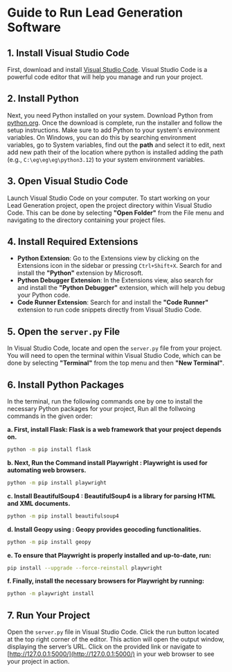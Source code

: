 # Guide to Run Lead Generation Software

## 1. Install Visual Studio Code
First, download and install [Visual Studio Code](https://code.visualstudio.com/). Visual Studio Code is a powerful code editor that will help you manage and run your project.

## 2. Install Python
Next, you need Python installed on your system. Download Python from [python.org](https://www.python.org/). Once the download is complete, run the installer and follow the setup instructions. Make sure to add Python to your system's environment variables. On Windows, you can do this by searching environment variables, go to System variables, find out the **path** and select it to edit, next add new path their of the location where python is installed adding the path (e.g., `C:\eg\eg\eg\python3.12`) to your system environment variables.

## 3. Open Visual Studio Code
Launch Visual Studio Code on your computer. To start working on your Lead Generation project, open the project directory within Visual Studio Code. This can be done by selecting **"Open Folder"** from the File menu and navigating to the directory containing your project files.

## 4. Install Required Extensions
- **Python Extension**: Go to the Extensions view by clicking on the Extensions icon in the sidebar or pressing `Ctrl+Shift+X`. Search for and install the **"Python"** extension by Microsoft.
- **Python Debugger Extension**: In the Extensions view, also search for and install the **"Python Debugger"** extension, which will help you debug your Python code.
- **Code Runner Extension**: Search for and install the **"Code Runner"** extension to run code snippets directly from Visual Studio Code.

## 5. Open the `server.py` File
In Visual Studio Code, locate and open the `server.py` file from your project. You will need to open the terminal within Visual Studio Code, which can be done by selecting **"Terminal"** from the top menu and then **"New Terminal"**.


## 6. Install Python Packages

In the terminal, run the following commands one by one to install the necessary Python packages for your project, Run all the follwoing commands in the given order:

**a. First, install Flask: Flask is a web framework that your project depends on.**
  
  ```bash
  python -m pip install flask
  ```
 
**b. Next, Run the Command install Playwright : Playwright is used for automating web browsers.**

  ```bash
  python -m pip install playwright
  ```
**c. Install BeautifulSoup4 : BeautifulSoup4 is a library for parsing HTML and XML documents.**

  ```bash
  python -m pip install beautifulsoup4
  ```
**d. Install Geopy using : Geopy provides geocoding functionalities.**

  ```bash
  python -m pip install geopy
  ```
**e. To ensure that Playwright is properly installed and up-to-date, run:**

  ```bash
  pip install --upgrade --force-reinstall playwright
  ```
**f. Finally, install the necessary browsers for Playwright by running:**

  ```bash
  python -m playwright install
  ```


## 7. Run Your Project
Open the `server.py` file in Visual Studio Code. Click the run button located at the top right corner of the editor. This action will open the output window, displaying the server’s URL. Click on the provided link or navigate to [http://127.0.0.1:5000/](http://127.0.0.1:5000/) in your web browser to see your project in action.
